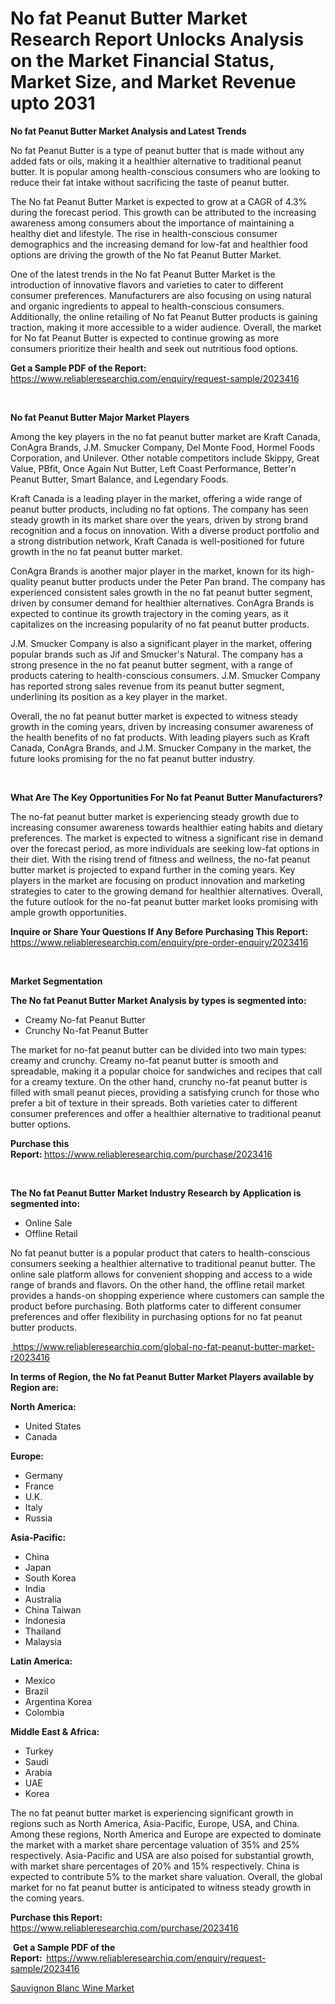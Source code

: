 <p><h1>No fat Peanut Butter Market Research Report Unlocks Analysis on the Market Financial Status, Market Size, and Market Revenue upto 2031</h1></p><p><strong>No fat Peanut Butter Market Analysis and Latest Trends</strong></p>
<p><p>No fat Peanut Butter is a type of peanut butter that is made without any added fats or oils, making it a healthier alternative to traditional peanut butter. It is popular among health-conscious consumers who are looking to reduce their fat intake without sacrificing the taste of peanut butter.</p><p>The No fat Peanut Butter Market is expected to grow at a CAGR of 4.3% during the forecast period. This growth can be attributed to the increasing awareness among consumers about the importance of maintaining a healthy diet and lifestyle. The rise in health-conscious consumer demographics and the increasing demand for low-fat and healthier food options are driving the growth of the No fat Peanut Butter Market.</p><p>One of the latest trends in the No fat Peanut Butter Market is the introduction of innovative flavors and varieties to cater to different consumer preferences. Manufacturers are also focusing on using natural and organic ingredients to appeal to health-conscious consumers. Additionally, the online retailing of No fat Peanut Butter products is gaining traction, making it more accessible to a wider audience. Overall, the market for No fat Peanut Butter is expected to continue growing as more consumers prioritize their health and seek out nutritious food options.</p></p>
<p><strong>Get a Sample PDF of the Report:&nbsp;</strong> <a href="https://www.reliableresearchiq.com/enquiry/request-sample/2023416">https://www.reliableresearchiq.com/enquiry/request-sample/2023416</a></p>
<p>&nbsp;</p>
<p><strong>No fat Peanut Butter Major Market Players</strong></p>
<p><p>Among the key players in the no fat peanut butter market are Kraft Canada, ConAgra Brands, J.M. Smucker Company, Del Monte Food, Hormel Foods Corporation, and Unilever. Other notable competitors include Skippy, Great Value, PBfit, Once Again Nut Butter, Left Coast Performance, Better'n Peanut Butter, Smart Balance, and Legendary Foods.</p><p>Kraft Canada is a leading player in the market, offering a wide range of peanut butter products, including no fat options. The company has seen steady growth in its market share over the years, driven by strong brand recognition and a focus on innovation. With a diverse product portfolio and a strong distribution network, Kraft Canada is well-positioned for future growth in the no fat peanut butter market.</p><p>ConAgra Brands is another major player in the market, known for its high-quality peanut butter products under the Peter Pan brand. The company has experienced consistent sales growth in the no fat peanut butter segment, driven by consumer demand for healthier alternatives. ConAgra Brands is expected to continue its growth trajectory in the coming years, as it capitalizes on the increasing popularity of no fat peanut butter products.</p><p>J.M. Smucker Company is also a significant player in the market, offering popular brands such as Jif and Smucker's Natural. The company has a strong presence in the no fat peanut butter segment, with a range of products catering to health-conscious consumers. J.M. Smucker Company has reported strong sales revenue from its peanut butter segment, underlining its position as a key player in the market.</p><p>Overall, the no fat peanut butter market is expected to witness steady growth in the coming years, driven by increasing consumer awareness of the health benefits of no fat products. With leading players such as Kraft Canada, ConAgra Brands, and J.M. Smucker Company in the market, the future looks promising for the no fat peanut butter industry.</p></p>
<p>&nbsp;</p>
<p><strong>What Are The Key Opportunities For No fat Peanut Butter Manufacturers?</strong></p>
<p><p>The no-fat peanut butter market is experiencing steady growth due to increasing consumer awareness towards healthier eating habits and dietary preferences. The market is expected to witness a significant rise in demand over the forecast period, as more individuals are seeking low-fat options in their diet. With the rising trend of fitness and wellness, the no-fat peanut butter market is projected to expand further in the coming years. Key players in the market are focusing on product innovation and marketing strategies to cater to the growing demand for healthier alternatives. Overall, the future outlook for the no-fat peanut butter market looks promising with ample growth opportunities.</p></p>
<p><strong>Inquire or Share Your Questions If Any Before Purchasing This Report:</strong> <a href="https://www.reliableresearchiq.com/enquiry/pre-order-enquiry/2023416">https://www.reliableresearchiq.com/enquiry/pre-order-enquiry/2023416</a></p>
<p>&nbsp;</p>
<p><strong>Market Segmentation</strong></p>
<p><strong>The No fat Peanut Butter Market Analysis by types is segmented into:</strong></p>
<p><ul><li>Creamy No-fat Peanut Butter</li><li>Crunchy No-fat Peanut Butter</li></ul></p>
<p><p>The market for no-fat peanut butter can be divided into two main types: creamy and crunchy. Creamy no-fat peanut butter is smooth and spreadable, making it a popular choice for sandwiches and recipes that call for a creamy texture. On the other hand, crunchy no-fat peanut butter is filled with small peanut pieces, providing a satisfying crunch for those who prefer a bit of texture in their spreads. Both varieties cater to different consumer preferences and offer a healthier alternative to traditional peanut butter options.</p></p>
<p><strong>Purchase this Report:&nbsp;</strong><a href="https://www.reliableresearchiq.com/purchase/2023416">https://www.reliableresearchiq.com/purchase/2023416</a></p>
<p>&nbsp;</p>
<p><strong>The No fat Peanut Butter Market Industry Research by Application is segmented into:</strong></p>
<p><ul><li>Online Sale</li><li>Offline Retail</li></ul></p>
<p><p>No fat peanut butter is a popular product that caters to health-conscious consumers seeking a healthier alternative to traditional peanut butter. The online sale platform allows for convenient shopping and access to a wide range of brands and flavors. On the other hand, the offline retail market provides a hands-on shopping experience where customers can sample the product before purchasing. Both platforms cater to different consumer preferences and offer flexibility in purchasing options for no fat peanut butter products.</p></p>
<p><a href="https://www.reliableresearchiq.com/global-no-fat-peanut-butter-market-r2023416">&nbsp;https://www.reliableresearchiq.com/global-no-fat-peanut-butter-market-r2023416</a></p>
<p><strong>In terms of Region, the No fat Peanut Butter Market Players available by Region are:</strong></p>
<p>
    <p> <strong> North America: </strong>
        <ul>
            <li>United States</li>
            <li>Canada</li>
        </ul>
        </p> 
    <p> <strong> Europe: </strong>
        <ul>
            <li>Germany</li>
            <li>France</li>
            <li>U.K.</li>
            <li>Italy</li>
            <li>Russia</li>
        </ul>
        </p> 
    <p> <strong> Asia-Pacific: </strong>
        <ul>
            <li>China</li>
            <li>Japan</li>
            <li>South Korea</li>
            <li>India</li>
            <li>Australia</li>
            <li>China Taiwan</li>
            <li>Indonesia</li>
            <li>Thailand</li>
            <li>Malaysia</li>
        </ul>
        </p> 
    <p> <strong> Latin America: </strong>
        <ul>
            <li>Mexico</li>
            <li>Brazil</li>
            <li>Argentina Korea</li>
            <li>Colombia</li>
        </ul>
        </p> 
    <p> <strong> Middle East & Africa: </strong>
        <ul>
            <li>Turkey</li>
            <li>Saudi</li>
            <li>Arabia</li>
            <li>UAE</li>
            <li>Korea</li>
        </ul>
    </p>
    </p>
<p><p>The no fat peanut butter market is experiencing significant growth in regions such as North America, Asia-Pacific, Europe, USA, and China. Among these regions, North America and Europe are expected to dominate the market with a market share percentage valuation of 35% and 25% respectively. Asia-Pacific and USA are also poised for substantial growth, with market share percentages of 20% and 15% respectively. China is expected to contribute 5% to the market share valuation. Overall, the global market for no fat peanut butter is anticipated to witness steady growth in the coming years.</p></p>
<p><strong>Purchase this Report: </strong><a href="https://www.reliableresearchiq.com/purchase/2023416">https://www.reliableresearchiq.com/purchase/2023416</a></p>
<p>&nbsp;<strong>Get a Sample PDF of the Report:&nbsp;&nbsp;</strong><a href="https://www.reliableresearchiq.com/enquiry/request-sample/2023416">https://www.reliableresearchiq.com/enquiry/request-sample/2023416</a></p>
<p><strong></strong></p>
<p><p><a href="https://github.com/ranaacryptoaddmin/Market-Research-Report-List-1/blob/main/sauvignon-blanc-wine-market.md">Sauvignon Blanc Wine Market</a></p></p>